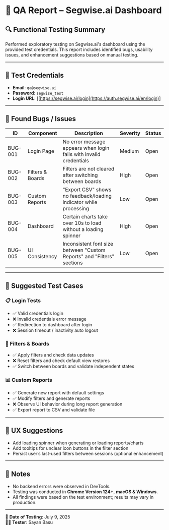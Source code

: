 # 🧪 QA Report – Segwise.ai Dashboard

## 🔍 Functional Testing Summary

Performed exploratory testing on Segwise.ai's dashboard using the provided test credentials. This report includes identified bugs, usability issues, and enhancement suggestions based on manual testing.

---

## 🔐 Test Credentials

- **Email**: `qa@segwise.ai`
- **Password**: `segwise_test`
- **Login URL**: [[https://segwise.ai/login](https://auth.segwise.ai/en/login)]

---

## 🐞 Found Bugs / Issues

| ID     | Component        | Description                                                                 | Severity | Status  |
|--------|------------------|-----------------------------------------------------------------------------|----------|---------|
| BUG-001| Login Page       | No error message appears when login fails with invalid credentials          | Medium   | Open    |
| BUG-002| Filters & Boards | Filters are not cleared after switching between boards                      | High     | Open    |
| BUG-003| Custom Reports   | "Export CSV" shows no feedback/loading indicator while processing           | Low      | Open    |
| BUG-004| Dashboard        | Certain charts take over 10s to load without a loading spinner              | High     | Open    |
| BUG-005| UI Consistency   | Inconsistent font size between "Custom Reports" and "Filters" sections      | Low      | Open    |

---

## 🔄 Suggested Test Cases

### 📋 Login Tests
- ✅ Valid credentials login
- ❌ Invalid credentials error message
- ✅ Redirection to dashboard after login
- ❌ Session timeout / inactivity auto logout

### 🧩 Filters & Boards
- ✅ Apply filters and check data updates
- ❌ Reset filters and check default view restores
- ✅ Switch between boards and validate independent states

### 📊 Custom Reports
- ✅ Generate new report with default settings
- ✅ Modify filters and generate reports
- ❌ Observe UI behavior during long report generation
- ✅ Export report to CSV and validate file

---

## 📌 UX Suggestions

- Add loading spinner when generating or loading reports/charts
- Add tooltips for unclear icon buttons in the filter section
- Persist user’s last-used filters between sessions (optional enhancement)

---

## 🧾 Notes

- No backend errors were observed in DevTools.
- Testing was conducted in **Chrome Version 124+**, **macOS & Windows**.
- All findings were based on the test environment; results may vary in production.

---

📅 **Date of Testing**: July 9, 2025  
🧑‍💻 **Tester**: Sayan Basu  

